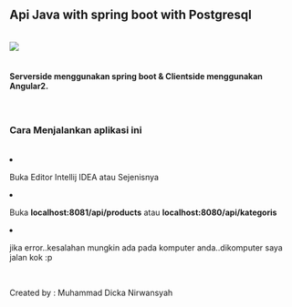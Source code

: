 <h2>Api Java with spring boot with Postgresql</h2>
<br/>
 <img src="https://techsparx.com/software-development/spring/img/spring-boot.png"/>
 <br/>
 <br/>
 <h4>
   Serverside menggunakan spring boot & Clientside menggunakan Angular2.
 </h4>
 <br/>
 <h3>Cara Menjalankan aplikasi ini</h3>
 <br/>
 <li><p>Buka Editor Intellij IDEA atau Sejenisnya</p></li>
 <li><p>Buka <b>localhost:8081/api/products</b> atau <b>localhost:8080/api/kategoris</b></p></li>
 <li><p>jika error..kesalahan mungkin ada pada komputer anda..dikomputer saya jalan kok :p</p></li>
 <br/>
 <p>Created by : Muhammad Dicka Nirwansyah </p>


